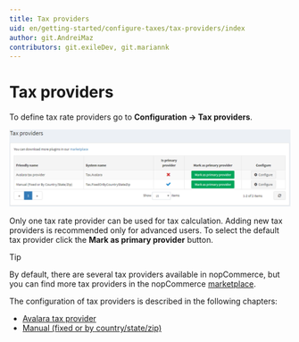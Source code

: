 ```yaml
---
title: Tax providers
uid: en/getting-started/configure-taxes/tax-providers/index
author: git.AndreiMaz
contributors: git.exileDev, git.mariannk
---
```


# Tax providers

To define tax rate providers go to **Configuration → Tax providers**.

![Tax providers](_static/index/tax-providers.png)

Only one tax rate provider can be used for tax calculation. Adding new tax providers is recommended only for advanced users.
To select the default tax provider click the **Mark as primary provider** button.

> [!TIP]
> 
> By default, there are several tax providers available in nopCommerce, but you can find more tax providers in the nopCommerce [marketplace](https://www.nopcommerce.com/marketplace).

The configuration of tax providers is described in the following chapters:
* [Avalara tax provider](xref:en/getting-started/configure-taxes/tax-providers/avalara)
* [Manual (fixed or by country/state/zip)](xref:en/getting-started/configure-taxes/tax-providers/manual)
